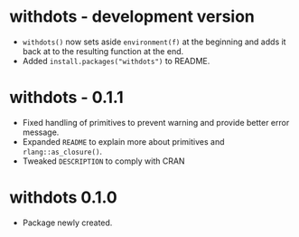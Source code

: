 
# withdots - development version
* `withdots()` now sets aside `environment(f)` at the beginning and adds it back at to the resulting function at the end.
* Added `install.packages("withdots")` to README.

# withdots - 0.1.1
* Fixed handling of primitives to prevent warning and provide better error message.
* Expanded `README` to explain more about primitives and `rlang::as_closure()`.
* Tweaked `DESCRIPTION` to comply with CRAN

# withdots 0.1.0

* Package newly created. 
